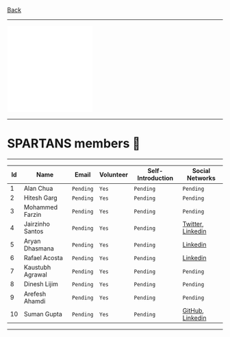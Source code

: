 [Back](/README.md#foo)

---

![AI Curious Minds](../Logos/Icons/200x200/AICM_Icon_White-200x200.png)

---

# SPARTANS members 👥

---

| Id | Name | Email | Volunteer | Self-Introduction | Social Networks |
| --- | --- | --- | --- | --- | --- |
| 1 | Alan Chua | `Pending` | `Yes` | `Pending` | `Pending` |
| 2 | Hitesh Garg | `Pending` | `Yes` | `Pending` | `Pending` |
| 3 | Mohammed Farzin | `Pending` | `Yes` | `Pending` | `Pending` |
| 4 | Jairzinho Santos | `Pending` | `Yes` | `Pending` | [Twitter](https://twitter.com/_jairzinho_), [Linkedin](https://www.linkedin.com/in/jairzinhosantos/) |
| 5 | Aryan Dhasmana | `Pending` | `Yes` | `Pending` | [Linkedin](https://www.linkedin.com/in/aryan-dhasmana-962967220/) |
| 6 | Rafael Acosta | `Pending` | `Yes` | `Pending` | [Linkedin](https://www.linkedin.com/in/rafacosta/) |
| 7 | Kaustubh Agrawal | `Pending` | `Yes` | `Pending` | `Pending` |
| 8 | Dinesh Lijim | `Pending` | `Yes` | `Pending` | `Pending` |
| 9 | Arefesh Ahamdi | `Pending` | `Yes` | `Pending` | `Pending` |
| 10 | Suman Gupta | `Pending` | `Yes` | `Pending` | [GitHub](https://www.github.com/sumanxg), [Linkedin](https://www.linkedin.com/in/sumanxg) |

---

